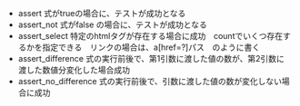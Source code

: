* assert 式がtrueの場合に、テストが成功となる
* assert_not 式がfalse の場合に、テストが成功となる
* assert_select 特定のhtmlタグが存在する場合に成功　countでいくつ存在するかを指定できる　リンクの場合は、a[href=?]パス　のように書く
* assert_difference 式の実行前後で、第1引数に渡した値の数が、第2引数に渡した数値分変化した場合成功
* assert_no_difference 式の実行前後で、引数に渡した値の数が変化しない場合に成功

